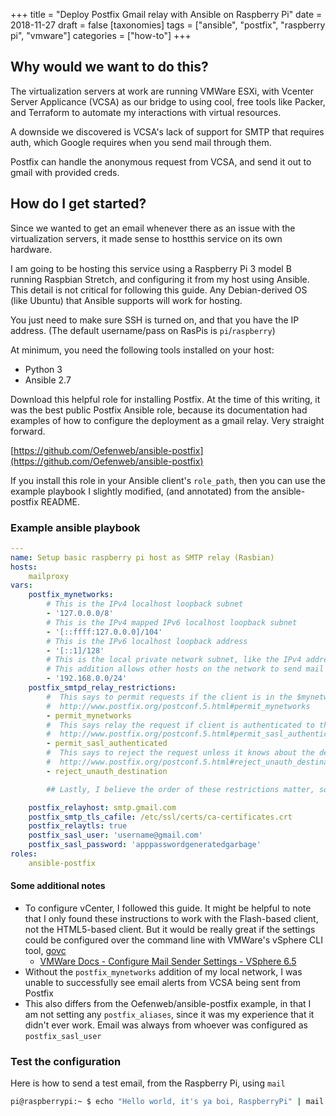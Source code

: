 +++
title = "Deploy Postfix Gmail relay with Ansible on Raspberry Pi"
date = 2018-11-27
draft = false
[taxonomies]
tags = ["ansible", "postfix", "raspberry pi", "vmware"]
categories = ["how-to"]
+++
## Why would we want to do this?
The virtualization servers at work are running VMWare ESXi, with Vcenter Server Applicance (VCSA) as our bridge to using cool, free tools like Packer, and Terraform to automate my interactions with virtual resources.

A downside we discovered is VCSA's lack of support for SMTP that requires auth, which Google requires when you send mail through them.

Postfix can handle the anonymous request from VCSA, and send it out to gmail with provided creds.

## How do I get started?
Since we wanted to get an email whenever there as an issue with the virtualization servers, it made sense to hostthis service on its own hardware.

I am going to be hosting this service using a Raspberry Pi 3 model B running Raspbian Stretch, and configuring it from my host using Ansible. This detail is not critical for following this guide. Any Debian-derived OS (like Ubuntu) that Ansible supports will work for hosting.

You just need to make sure SSH is turned on, and that you have the IP address. (The default username/pass on RasPis is `pi`/`raspberry`)

At minimum, you need the following tools installed on your host:
* Python 3
* Ansible 2.7

Download this helpful role for installing Postfix. At the time of this writing, it was the best public Postfix Ansible role, because its documentation had examples of how to configure the deployment as a gmail relay. Very straight forward.

[https://github.com/Oefenweb/ansible-postfix](https://github.com/Oefenweb/ansible-postfix)

If you install this role in your Ansible client's `role_path`,  then you can use the example playbook I slightly modified, (and annotated) from the ansible-postfix README.

### Example ansible playbook
```yaml
---
name: Setup basic raspberry pi host as SMTP relay (Rasbian)
hosts:
    mailproxy
vars:
    postfix_mynetworks:
        # This is the IPv4 localhost loopback subnet
        - '127.0.0.0/8'             
        # This is the IPv4 mapped IPv6 localhost loopback subnet
        - '[::ffff:127.0.0.0]/104'  
        # This is the IPv6 localhost loopback address
        - '[::1]/128'               
        # This is the local private network subnet, like the IPv4 address space from your home router
        # This addition allows other hosts on the network to send mail through this relay!
        - '192.168.0.0/24'          
    postfix_smtpd_relay_restrictions:
        #  This says to permit requests if the client is in the $mynetworks whitelist
        #  http://www.postfix.org/postconf.5.html#permit_mynetworks
        - permit_mynetworks
        #  This says relay the request if client is authenticated to the smtp server
        #  http://www.postfix.org/postconf.5.html#permit_sasl_authenticated
        - permit_sasl_authenticated
        #  This says to reject the request unless it knows about the destination (the domain)
        #  http://www.postfix.org/postconf.5.html#reject_unauth_destination
        - reject_unauth_destination

        ## Lastly, I believe the order of these restrictions matter, so this last one must catch the rest of the garbage requests

    postfix_relayhost: smtp.gmail.com
    postfix_smtp_tls_cafile: /etc/ssl/certs/ca-certificates.crt
    postfix_relaytls: true
    postfix_sasl_user: 'username@gmail.com'
    postfix_sasl_password: 'apppasswordgeneratedgarbage'
roles:
    ansible-postfix
```

#### Some additional notes
* To configure vCenter, I followed this guide. It might be helpful to note that I only found these instructions to work with the Flash-based client, not the HTML5-based client. But it would be really great if the settings could be configured over the command line with VMWare's vSphere CLI tool, [govc](https://github.com/vmware/govmomi/tree/master/govc)
  * [VMWare Docs - Configure Mail Sender Settings - VSphere 6.5](https://docs.vmware.com/en/VMware-vSphere/6.5/com.vmware.vsphere.vcenterhost.doc/GUID-467DA288-7844-48F5-BB44-99DE6F6160A4.html)
* Without the `postfix_mynetworks` addition of my local network, I was unable to successfully see email alerts from VCSA being sent from Postfix
* This also differs from the Oefenweb/ansible-postfix example, in that I am not setting any `postfix_aliases`, since it was my experience that it didn't ever work. Email was always from whoever was configured as `postfix_sasl_user`

### Test the configuration
Here is how to send a test email, from the Raspberry Pi, using `mail`

```bash
pi@raspberrypi:~ $ echo "Hello world, it's ya boi, RaspberryPi" | mail -s "[SMTP proxy] Hello World" your.email@domain.com
```
